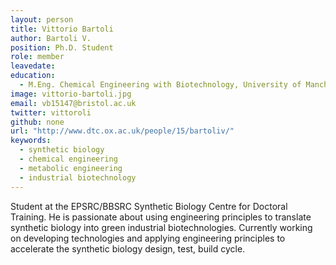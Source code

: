 ```yaml
---
layout: person
title: Vittorio Bartoli
author: Bartoli V.
position: Ph.D. Student
role: member
leavedate: 
education:
  - M.Eng. Chemical Engineering with Biotechnology, University of Manchester, 2014
image: vittorio-bartoli.jpg
email: vb15147@bristol.ac.uk
twitter: vittoroli
github: none
url: "http://www.dtc.ox.ac.uk/people/15/bartoliv/"
keywords:
  - synthetic biology
  - chemical engineering
  - metabolic engineering
  - industrial biotechnology
---
```

Student at the EPSRC/BBSRC Synthetic Biology Centre for Doctoral Training. He is passionate about using engineering principles to translate synthetic biology into green industrial biotechnologies. Currently working on developing technologies and applying engineering principles to accelerate the synthetic biology design, test, build cycle.
